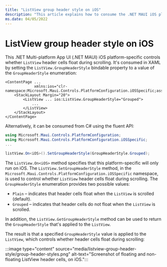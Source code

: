 ```yaml
---
title: "ListView group header style on iOS"
description: "This article explains how to consume the .NET MAUI iOS platform-specific that controls whether ListView header cells float during scrolling."
ms.date: 04/05/2022
---
```


# ListView group header style on iOS

This .NET Multi-platform App UI (.NET MAUI) iOS platform-specific controls whether `ListView` header cells float during scrolling. It's consumed in XAML by setting the `ListView.GroupHeaderStyle` bindable property to a value of the `GroupHeaderStyle` enumeration:

```xaml
<ContentPage ...
             xmlns:ios="clr-namespace:Microsoft.Maui.Controls.PlatformConfiguration.iOSSpecific;assembly=Microsoft.Maui.Controls">
    <StackLayout Margin="20">
        <ListView ... ios:ListView.GroupHeaderStyle="Grouped">
            ...
        </ListView>
    </StackLayout>
</ContentPage>
```

Alternatively, it can be consumed from C# using the fluent API:

```csharp
using Microsoft.Maui.Controls.PlatformConfiguration;
using Microsoft.Maui.Controls.PlatformConfiguration.iOSSpecific;
...

listView.On<iOS>().SetGroupHeaderStyle(GroupHeaderStyle.Grouped);
```

The `ListView.On<iOS>` method specifies that this platform-specific will only run on iOS. The `ListView.SetGroupHeaderStyle` method, in the `Microsoft.Maui.Controls.PlatformConfiguration.iOSSpecific` namespace, is used to control whether `ListView` header cells float during scrolling. The `GroupHeaderStyle` enumeration provides two possible values:

- `Plain` – indicates that header cells float when the `ListView` is scrolled (default).
- `Grouped` – indicates that header cells do not float when the `ListView` is scrolled.

In addition, the `ListView.GetGroupHeaderStyle` method can be used to return the `GroupHeaderStyle` that's applied to the `ListView`.

The result is that a specified `GroupHeaderStyle` value is applied to the `ListView`, which controls whether header cells float during scrolling:

:::image type="content" source="media/listview-group-header-style/group-header-styles.png" alt-text="Screenshot of floating and non-floating ListView header cells, on iOS.":::
